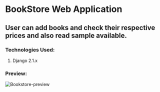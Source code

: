 # BookStore Web Application

## User can add books and check their respective prices and also read sample available. 

### Technologies Used: 
1. Django 2.1.x

### Preview:

![Bookstore-preview](https://user-images.githubusercontent.com/39980643/51700528-67e61c00-2035-11e9-9c36-bc21724593b0.gif)
